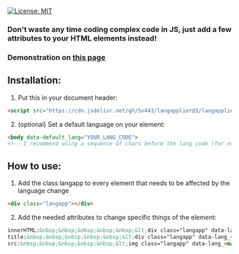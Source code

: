 [![License: MIT](https://img.shields.io/badge/License-MIT-blue.svg)](https://opensource.org/licenses/MIT)

### Don't waste any time coding complex code in JS, just add a few attributes to your HTML elements instead!
### Demonstration on <a href="https://sv443.github.io/LangApplier/demo.html">this page</a>


## Installation:

1. Put this in your document header:
```html
<script src="https://cdn.jsdelivr.net/gh/Sv443/langapplier@1/langapplier.js"></script>
```

2. (optional) Set a default language on your <body> element:

```html
<body data-default_lang="YOUR_LANG_CODE">
<!-- I recommend using a sequence of chars before the lang code (for example: __EN), because it may conflict with your specified content otherwise -->
```





## How to use:

1. Add the class langapp to every element that needs to be affected by the language change
```html
<div class="langapp"></div>
```

2. Add the needed attributes to change specific things of the element:
```html
innerHTML:&nbsp;&nbsp;&nbsp;&nbsp;&nbsp;&lt;div class="langapp" data-lang_<mark>content</mark>="__EN°English Content|__DE°German Content"&gt;&nbsp;&nbsp;&nbsp;&nbsp;&nbsp;&nbsp;&nbsp;&nbsp;&nbsp;&nbsp;&nbsp;&nbsp;&nbsp;&nbsp;&nbsp;&nbsp;&nbsp;&nbsp;&nbsp;&nbsp;&nbsp;&nbsp;&nbsp;&nbsp;&nbsp;&nbsp;&nbsp;&nbsp;&nbsp;(this affects the innerHTML of the element)
title:&nbsp;&nbsp;&nbsp;&nbsp;&nbsp;&lt;div class="langapp" data-lang_<mark>title</mark>="__EN°English Content|__DE°German Content"&gt;&nbsp;&nbsp;&nbsp;&nbsp;&nbsp;&nbsp;&nbsp;&nbsp;&nbsp;&nbsp;&nbsp;&nbsp;&nbsp;&nbsp;&nbsp;&nbsp;&nbsp;&nbsp;&nbsp;&nbsp;&nbsp;&nbsp;&nbsp;&nbsp;&nbsp;&nbsp;&nbsp;&nbsp;&nbsp;&nbsp;&nbsp;&nbsp;&nbsp;&nbsp;&nbsp;(this affects the title attribute of the element)
src:&nbsp;&nbsp;&nbsp;&nbsp;&nbsp;&lt;img class="langapp" data-lang_<mark>src</mark>="__EN°http://url.to/your/image_EN.png|__DE°http://url.to/your/image_DE.png"&gt;&nbsp;&nbsp;&nbsp;&nbsp;&nbsp;&nbsp;(this affects the src attribute of the element)
```
